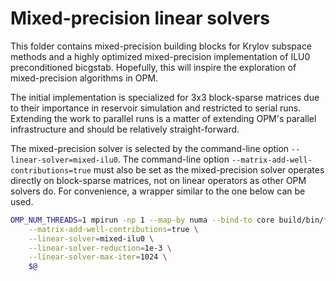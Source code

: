 # Mixed-precision linear solvers
This folder contains mixed-precision building blocks for Krylov subspace methods
and a highly optimized mixed-precision implementation of ILU0 preconditioned bicgstab.
Hopefully, this will inspire the exploration of mixed-precision algorithms in OPM.

The initial implementation is specialized for 3x3 block-sparse matrices due to their
importance in reservoir simulation and restricted to serial runs. Extending the work
to parallel runs is a matter of extending OPM's parallel infrastructure and should be
relatively straight-forward.

The mixed-precision solver is selected by the command-line option `--linear-solver=mixed-ilu0`.
The command-line option `--matrix-add-well-contributions=true` must also be set as the
mixed-precision solver operates directly on block-sparse matrices, not on linear operators as
other OPM solvers do. For convenience, a wrapper similar to the one below can be used.

``` bash
OMP_NUM_THREADS=1 mpirun -np 1 --map-by numa --bind-to core build/bin/flow \
    --matrix-add-well-contributions=true \
    --linear-solver=mixed-ilu0 \
    --linear-solver-reduction=1e-3 \
    --linear-solver-max-iter=1024 \
    $@
```
